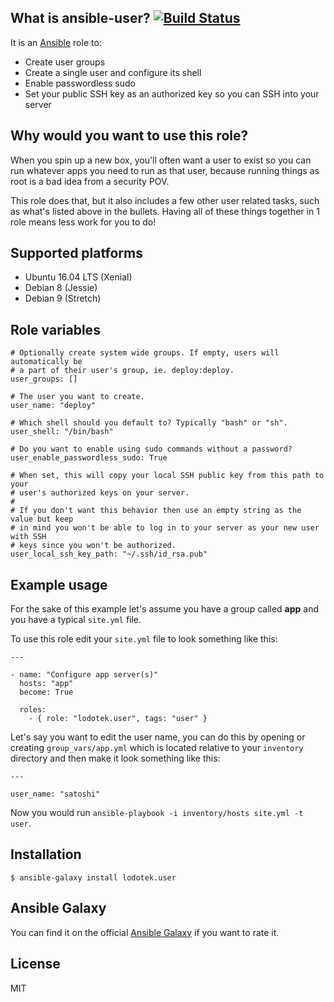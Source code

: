 ## What is ansible-user? [![Build Status](https://secure.travis-ci.org/lodotek/ansible-user.png)](http://travis-ci.org/lodotek/ansible-user)

It is an [Ansible](http://www.ansible.com/home) role to:

- Create user groups
- Create a single user and configure its shell
- Enable passwordless sudo
- Set your public SSH key as an authorized key so you can SSH into your server

## Why would you want to use this role?

When you spin up a new box, you'll often want a user to exist so you can run
whatever apps you need to run as that user, because running things as root is a
bad idea from a security POV.

This role does that, but it also includes a few other user related tasks, such
as what's listed above in the bullets. Having all of these things together in
1 role means less work for you to do!

## Supported platforms

- Ubuntu 16.04 LTS (Xenial)
- Debian 8 (Jessie)
- Debian 9 (Stretch)

## Role variables

```
# Optionally create system wide groups. If empty, users will automatically be
# a part of their user's group, ie. deploy:deploy.
user_groups: []

# The user you want to create.
user_name: "deploy"

# Which shell should you default to? Typically "bash" or "sh".
user_shell: "/bin/bash"

# Do you want to enable using sudo commands without a password?
user_enable_passwordless_sudo: True

# When set, this will copy your local SSH public key from this path to your
# user's authorized keys on your server.
#
# If you don't want this behavior then use an empty string as the value but keep
# in mind you won't be able to log in to your server as your new user with SSH
# keys since you won't be authorized.
user_local_ssh_key_path: "~/.ssh/id_rsa.pub"
```

## Example usage

For the sake of this example let's assume you have a group called **app** and
you have a typical `site.yml` file.

To use this role edit your `site.yml` file to look something like this:

```
---

- name: "Configure app server(s)"
  hosts: "app"
  become: True

  roles:
    - { role: "lodotek.user", tags: "user" }
```

Let's say you want to edit the user name, you can do this by opening or
creating `group_vars/app.yml` which is located relative to your `inventory`
directory and then make it look something like this:

```
---

user_name: "satoshi"
```

Now you would run `ansible-playbook -i inventory/hosts site.yml -t user`.

## Installation

`$ ansible-galaxy install lodotek.user`

## Ansible Galaxy

You can find it on the official
[Ansible Galaxy](https://galaxy.ansible.com/lodotek/user) if you want to rate it.

## License

MIT
